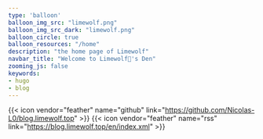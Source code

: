 ```yaml
---
type: 'balloon'
balloon_img_src: "limewolf.png"
balloon_img_src_dark: "limewolf.png"
balloon_circle: true
balloon_resources: "/home"
description: "the home page of Limewolf"
navbar_title: "Welcome to Limewolf🐺's Den"
zooming_js: false
keywords:
- hugo
- blog
---
```


{{< icon vendor="feather" name="github" link="https://github.com/Nicolas-L0/blog.limewolf.top" >}}
{{< icon vendor="feather" name="rss" link="https://blog.limewolf.top/en/index.xml" >}}


